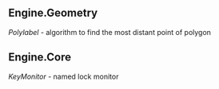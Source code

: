 ## Engine.Geometry

*Polylabel* - algorithm to find the most distant point of polygon

## Engine.Core

*KeyMonitor* - named lock monitor